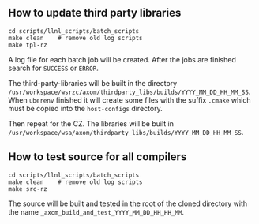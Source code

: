 ## How to update third party libraries

```
cd scripts/llnl_scripts/batch_scripts
make clean    # remove old log scripts
make tpl-rz 
```

A log file for each batch job will be created.
After the jobs are finished search for `SUCCESS` or `ERROR`.

The third-party-libraries will be built in the directory
`/usr/workspace/wsrzc/axom/thirdparty_libs/builds/YYYY_MM_DD_HH_MM_SS`.
When `uberenv` finished it will create some files with the suffix
`.cmake` which must be copied into the `host-configs` directory.

Then repeat for the CZ.  The libraries will be built in
`/usr/workspace/wsa/axom/thirdparty_libs/builds/YYYY_MM_DD_HH_MM_SS`.

## How to test source for all compilers

```
cd scripts/llnl_scripts/batch_scripts
make clean    # remove old log scripts
make src-rz 
```

The source will be built and tested in the root of the cloned
directory with the name `_axom_build_and_test_YYYY_MM_DD_HH_HH_MM`.
